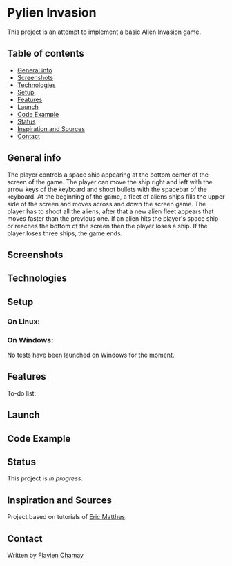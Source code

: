# Pylien Invasion
This project is an attempt to implement a basic Alien Invasion game.

## Table of contents
* [General info](#general-info)
* [Screenshots](#screenshots)
* [Technologies](#technologies)
* [Setup](#setup)
* [Features](#features)
* [Launch](#launch)
* [Code Example](#code-example)
* [Status](#status)
* [Inspiration and Sources](#inspiration-and-sources)
* [Contact](#contact)

## General info
The player controls a space ship appearing at the bottom center of the screen of the game.
The player can move the ship right and left with the arrow keys of the keyboard and shoot bullets with the spacebar of the keyboard. At the beginning of the game, a fleet of aliens ships fills the upper side of the screen and moves across and down the screen game. The player has to shoot all the aliens, after that a new alien fleet appears that moves faster than the previous one. If an alien hits the player's space ship or reaches the bottom of the screen then the player loses a ship. If the player loses three ships, the game ends.

## Screenshots

## Technologies

## Setup


### On Linux:

### On Windows:
No tests have been launched on Windows for the moment.

## Features

To-do list:

## Launch

## Code Example

## Status
This project is _in progress_.

## Inspiration and Sources
Project based on tutorials of [Eric Matthes](https://github.com/ehmatthes).

## Contact
Written by [Flavien Chamay](mailto:flavien.chamay@protonmail.com)
